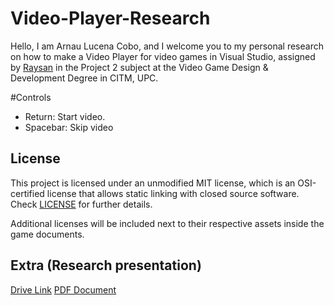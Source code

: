 # Video-Player-Research

Hello, I am Arnau Lucena Cobo, and I welcome you to my personal research on how to make a Video Player for video games in Visual Studio, assigned by [Raysan](https://github.com/raysan5) in the Project 2 subject at the Video Game Design & Development Degree in CITM, UPC.

#Controls

- Return: Start video.
- Spacebar: Skip video


## License

This project is licensed under an unmodified MIT license, which is an OSI-certified license that allows static linking with closed source software. Check [LICENSE](LICENSE) for further details.

Additional licenses will be included next to their respective assets inside the game documents.

## Extra (Research presentation)
[Drive Link](https://docs.google.com/presentation/d/1v8ONQmHAXpi9P0n0CAIeRVVznDVEWPPW-eDOwFD-c2k/edit?usp=sharing)
[PDF Document](https://github.com/TitoLuce/Video-Player-Research/blob/main/Video%20Player%20Research.pdf)
